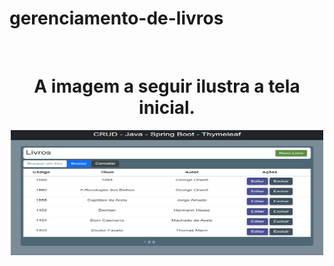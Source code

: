 # gerenciamento-de-livros

<div  align="center"> 
  <div style="display: inline_block"><br>
    <h1>A imagem a seguir ilustra a tela inicial.</h1>
    <img align="center" height="200px;" width="500px" alt="java-icon"  src="src/main/resources/static/imagens/lista-de-livros.png">
   </div>
</div>
